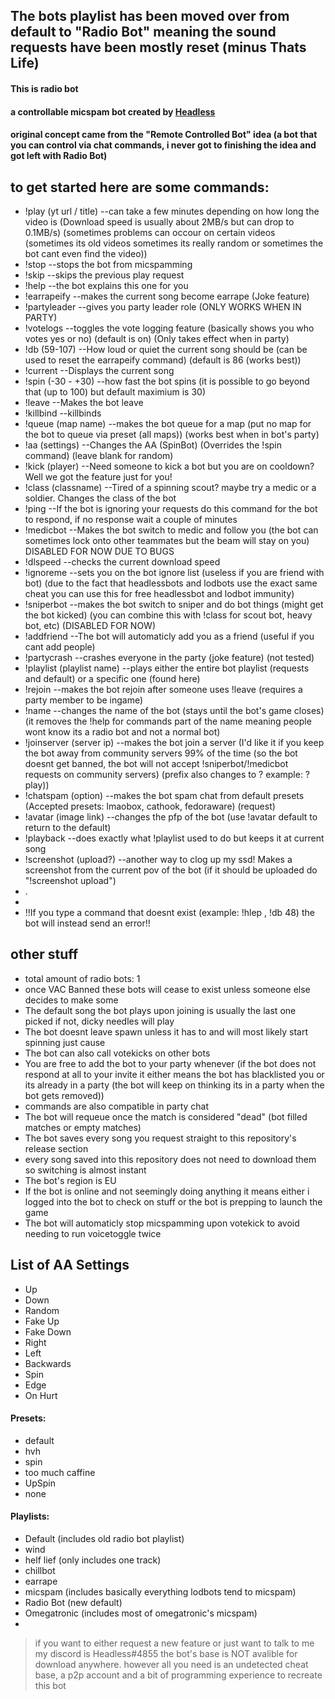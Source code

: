## The bots playlist has been moved over from default to "Radio Bot" meaning the sound requests have been mostly reset (minus Thats Life)

#### This is radio bot
#### a controllable micspam bot created by [Headless](https://steamcommunity.com/id/HeadlessHorselessHorseman/)
#### original concept came from the "Remote Controlled Bot" idea (a bot that you can control via chat commands, i never got to finishing the idea and got left with Radio Bot)

## to get started here are some commands:
- !play (yt url / title)  --can take a few minutes depending on how long the video is (Download speed is usually about 2MB/s but can drop to 0.1MB/s) (sometimes problems can occour on certain videos (sometimes its old videos sometimes its really random or sometimes the bot cant even find the video))
- !stop                         --stops the bot from micspamming
- !skip                         --skips the previous play request
- !help                         --the bot explains this one for you
- !earrapeify                   --makes the current song become earrape (Joke feature)
- !partyleader                  --gives you party leader role (ONLY WORKS WHEN IN PARTY)
- !votelogs                     --toggles the vote logging feature (basically shows you who votes yes or no) (default is on) (Only takes effect when in party)
- !db (59-107)                  --How loud or quiet the current song should be (can be used to reset the earrapeify command) (default is 86 (works best))
- !current                      --Displays the current song
- !spin (-30 - +30)             --how fast the bot spins (it is possible to go beyond that (up to 100) but default maximium is 30)
- !leave                        --Makes the bot leave
- !killbind                     --killbinds
- !queue (map name)             --makes the bot queue for a map (put no map for the bot to queue via preset (all maps)) (works best when in bot's party)
- !aa (settings)                --Changes the AA (SpinBot) (Overrides the !spin command) (leave blank for random)
- !kick (player)                --Need someone to kick a bot but you are on cooldown? Well we got the feature just for you!
- !class (classname)            --Tired of a spinning scout? maybe try a medic or a soldier. Changes the class of the bot
- !ping                         --If the bot is ignoring your requests do this command for the bot to respond, if no response wait a couple of minutes
- !medicbot                     --Makes the bot switch to medic and follow you (the bot can sometimes lock onto other teammates but the beam will stay on you) DISABLED FOR NOW DUE TO BUGS
- !dlspeed                      --checks the current download speed
- !ignoreme                     --sets you on the bot ignore list (useless if you are friend with bot) (due to the fact that headlessbots and lodbots use the exact same cheat you can use this for free headlessbot and lodbot immunity)
- !sniperbot                    --makes the bot switch to sniper and do bot things (might get the bot kicked) (you can combine this with !class for scout bot, heavy bot, etc) (DISABLED FOR NOW)
- !addfriend                    --The bot will automaticly add you as a friend (useful if you cant add people)
- !partycrash                   --crashes everyone in the party (joke feature) (not tested)
- !playlist (playlist name)     --plays either the entire bot playlist (requests and default) or a specific one (found here)
- !rejoin                       --makes the bot rejoin after someone uses !leave (requires a party member to be ingame)
- !name                         --changes the name of the bot (stays until the bot's game closes) (it removes the !help for commands part of the name meaning people wont know its a radio bot and not a normal bot)
- !joinserver (server ip)       --makes the bot join a server (I'd like it if you keep the bot away from community servers 99% of the time (so the bot doesnt get banned, the bot will not accept !sniperbot/!medicbot requests on community servers) (prefix also changes to ? example: ?play))
- !chatspam (option)            --makes the bot spam chat from default presets (Accepted presets: lmaobox, cathook, fedoraware) (request)
- !avatar (image link)          --changes the pfp of the bot (use !avatar default to return to the default)
- !playback                     --does exactly what !playlist used to do but keeps it at current song
- !screenshot (upload?)         --another way to clog up my ssd! Makes a screenshot from the current pov of the bot (if it should be uploaded do "!screenshot upload")
- .
-
- !!If you type a command that doesnt exist (example: !hlep , !db 48) the bot will instead send an error!!

## other stuff
- total amount of radio bots: 1
- once VAC Banned these bots will cease to exist unless someone else decides to make some
- The default song the bot plays upon joining is usually the last one picked if not, dicky needles will play
- The bot doesnt leave spawn unless it has to and will most likely start spinning just cause
- The bot can also call votekicks on other bots
- You are free to add the bot to your party whenever (if the bot does not respond at all to your invite it either means the bot has blacklisted you or its already in a party (the bot will keep on thinking its in a party when the bot gets removed))
- commands are also compatible in party chat
- The bot will requeue once the match is considered "dead" (bot filled matches or empty matches)
- The bot saves every song you request straight to this repository's release section
- every song saved into this repository does not need to download them so switching is almost instant
- The bot's region is EU
- If the bot is online and not seemingly doing anything it means either i logged into the bot to check on stuff or the bot is prepping to launch the game
- The bot will automaticly stop micspamming upon votekick to avoid needing to run voicetoggle twice

## List of AA Settings
- Up
- Down
- Random
- Fake Up
- Fake Down
- Right
- Left
- Backwards
- Spin
- Edge
- On Hurt

#### Presets:
- default
- hvh
- spin
- too much caffine
- UpSpin
- none
#### Playlists:
- Default (includes old radio bot playlist)
- wind
- helf lief (only includes one track)
- chillbot
- earrape
- micspam (includes basically everything lodbots tend to micspam)
- Radio Bot (new default)
- Omegatronic (includes most of omegatronic's micspam)
- 
> if you want to either request a new feature or just want to talk to me my discord is Headless#4855
> the bot's base is NOT avalible for download anywhere.
> however all you need is an undetected cheat base, a p2p account and a bit of programming experience to recreate this bot
